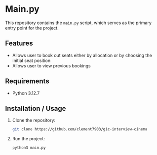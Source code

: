 # Main.py

This repository contains the `main.py` script, which serves as the primary entry point for the project.

## Features

- Allows user to book out seats either by allocation or by choosing the initial seat position
- Allows user to view previous bookings

## Requirements

- Python 3.12.7

## Installation / Usage

1. Clone the repository:
    ```bash
    git clone https://github.com/clement7903/gic-interview-cinema
    ```
2. Run the project:
    ```bash
    python3 main.py
    ```